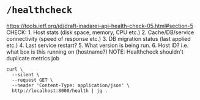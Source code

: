 # `/healthcheck`

https://tools.ietf.org/id/draft-inadarei-api-health-check-05.html#section-5
CHECK:
    1. Host stats (disk space, memory, CPU etc.)
    2. Cache/DB/service connectivity (speed of response etc.)
    3. DB migration status (last applied etc.)
    4. Last service restart?
    5. What version is being run.
    6. Host ID? i.e. what box is this running on (hostname?)
NOTE: Healthcheck shouldn't duplicate metrics job

```
curl \
  --silent \
  --request GET \
  --header 'Content-Type: application/json' \
  http://localhost:8000/health | jq .
```
